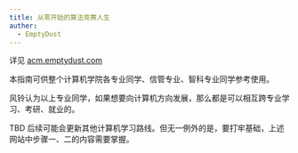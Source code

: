 ```yaml
---
title: 从零开始的算法竞赛人生
auther:
  - EmptyDust
---
```


详见 [acm.emptydust.com](acm.emptydust.com)

本指南可供整个计算机学院各专业同学、信管专业、智科专业同学参考使用。

风铃认为以上专业同学，如果想要向计算机方向发展，那么都是可以相互跨专业学习、考研、就业的。

TBD 后续可能会更新其他计算机学习路线。但无一例外的是，要打牢基础，上述网站中步骤一、二的内容需要掌握。
<!-- 
## develope 开发方向

### 软件开发

### 数据库

### LLM+ 大模型落地实践

## research 研究方向

### 机器学习（人工智能）

#### Agent

#### RL

#### RAG

#### 具身智能

AI 与机器人结合

#### CV

### OS 操作系统 -->
